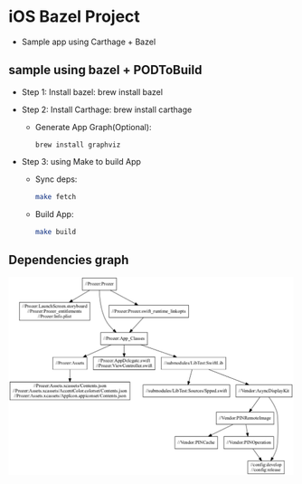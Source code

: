 # iOS Bazel Project

-   Sample app using Carthage + Bazel

## sample using bazel + PODToBuild

-   Step 1: Install bazel:
    brew install bazel
-   Step 2: Install Carthage:
    brew install carthage

    -   Generate App Graph(Optional):

            brew install graphviz

-   Step 3: using Make to build App
    -   Sync deps:
        ```bash
        make fetch
        ```
    -   Build App:
        ```bash
        make build
        ```

## Dependencies graph

![alt text](graph.png "App Graph")
